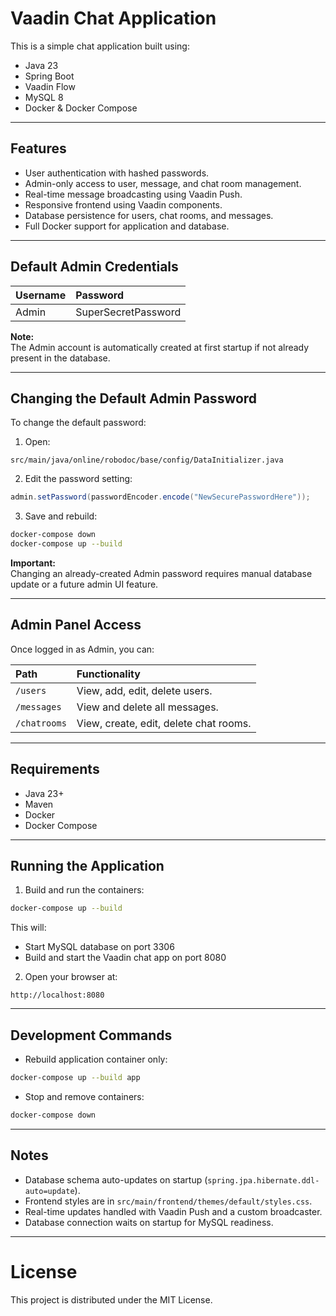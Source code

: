 # Vaadin Chat Application

This is a simple chat application built using:
- Java 23
- Spring Boot
- Vaadin Flow
- MySQL 8
- Docker & Docker Compose

---

## Features

- User authentication with hashed passwords.
- Admin-only access to user, message, and chat room management.
- Real-time message broadcasting using Vaadin Push.
- Responsive frontend using Vaadin components.
- Database persistence for users, chat rooms, and messages.
- Full Docker support for application and database.

---

## Default Admin Credentials

| Username | Password            |
|:---------|:--------------------|
| Admin    | SuperSecretPassword  |

**Note:**  
The Admin account is automatically created at first startup if not already present in the database.

---

## Changing the Default Admin Password

To change the default password:

1. Open:
```
src/main/java/online/robodoc/base/config/DataInitializer.java
```

2. Edit the password setting:

```java
admin.setPassword(passwordEncoder.encode("NewSecurePasswordHere"));
```

3. Save and rebuild:

```bash
docker-compose down
docker-compose up --build
```

**Important:**  
Changing an already-created Admin password requires manual database update or a future admin UI feature.

---

## Admin Panel Access

Once logged in as Admin, you can:

| Path            | Functionality                       |
|:----------------|:-------------------------------------|
| `/users`        | View, add, edit, delete users.        |
| `/messages`     | View and delete all messages.         |
| `/chatrooms`    | View, create, edit, delete chat rooms.|

---

## Requirements

- Java 23+
- Maven
- Docker
- Docker Compose

---

## Running the Application

1. Build and run the containers:

```bash
docker-compose up --build
```

This will:
- Start MySQL database on port 3306
- Build and start the Vaadin chat app on port 8080

2. Open your browser at:

```
http://localhost:8080
```

---

## Development Commands

- Rebuild application container only:

```bash
docker-compose up --build app
```

- Stop and remove containers:

```bash
docker-compose down
```

---

## Notes

- Database schema auto-updates on startup (`spring.jpa.hibernate.ddl-auto=update`).
- Frontend styles are in `src/main/frontend/themes/default/styles.css`.
- Real-time updates handled with Vaadin Push and a custom broadcaster.
- Database connection waits on startup for MySQL readiness.

---

# License

This project is distributed under the MIT License.